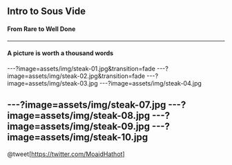 ## Intro to Sous Vide
#### From Rare to Well Done
---
#### A picture is worth a thousand words
---?image=assets/img/steak-01.jpg&transition=fade
---?image=assets/img/steak-02.jpg&transition=fade
---?image=assets/img/steak-03.jpg
---?image=assets/img/steak-04.jpg
<!-- ---?image=assets/img/steak-05.jpg -->
<!-- ---?image=assets/img/steak-06.jpg -->
---?image=assets/img/steak-07.jpg
---?image=assets/img/steak-08.jpg
---?image=assets/img/steak-09.jpg
---?image=assets/img/steak-10.jpg
---
@tweet[https://twitter.com/MoaidHathot]